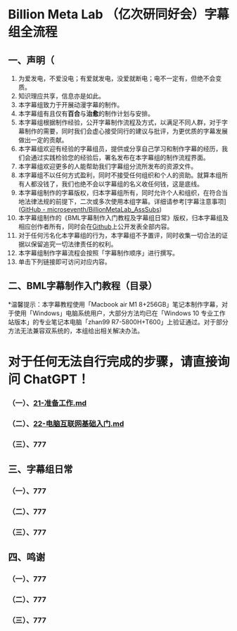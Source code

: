 # Billion Meta Lab （亿次研同好会）字幕组全流程

## 一、声明（

1. 为爱发电，不爱没电；有爱就发电，没爱就断电；电不一定有，但绝不会变质。
2. 知识理应共享，信息亦是如此。
3. 本字幕组致力于开展动漫字幕的制作。
4. 本字幕组有且仅有**百合**与**治愈**的制作计划与安排。
5. 本字幕组根据制作经验，公开字幕制作流程及方式，以满足不同人群，对于字幕制作的需要，同时我们会虚心接受同行的建议与批评，为更优质的字幕发展做出一定的贡献。
6. 本字幕组欢迎有经验的字幕组员，提供或分享自己学习和制作字幕的经历，我们会通过实践检验您的经验后，署名发布在本字幕组的制作流程界面。
7. 本字幕组欢迎更多的人能帮助我们字幕组分流所发布的资源文件。
8. 本字幕组不以任何方式盈利，同时不接受任何组织和个人的资助。就算本组所有人都没钱了，我们也绝不会以字幕组的名义收任何钱，这是底线。
9. 本字幕组制作的字幕版权，归本字幕组所有，同时允许个人和组织，在符合当地法律法规的前提下，二次或多次使用本组字幕。详细请参考[字幕注意事项]([GitHub - microseventh/BillionMetaLab_AssSubs](https://github.com/microseventh/BillionMetaLab_AssSubs#%E5%AD%97%E5%B9%95%E6%B3%A8%E6%84%8F%E4%BA%8B%E9%A1%B9))
10. 本字幕组制作的《BML字幕制作入门教程及字幕组日常》版权，归本字幕组及相应创作者所有，同时会在[Github](https://github.com/microseventh/BML_Full_Process)上公开发表全部内容。
11. 对于任何污名化本字幕组的行为，本字幕组不予置评，同时收集一切合法的证据以保留追究一切法律责任的权利。
12. 本字幕组制作字幕流程会按照「字幕制作顺序」进行撰写。
13. 单击下列链接即可访问对应内容。

## 二、BML字幕制作入门教程（目录）

*温馨提示：本字幕教程使用「Macbook air M1 8+256GB」笔记本制作字幕，对于使用「Windows」电脑系统用户，大部分方法均已在「Windows 10 专业工作站版本」的专业笔记本电脑「zhan99 R7-5800H+T600」上验证通过。对于部分方法无法兼容双系统的，本组给出相关解决办法。

# 对于任何无法自行完成的步骤，请直接询问 ChatGPT！

### （一）、[21-准备工作.md](21-准备工作.md)

### （二）、[22-电脑互联网基础入门.md](22-电脑互联网基础入门.md)

### （三）、777

## 三、字幕组日常

### （一）、777

### （二）、777

### （三）、777

## 四、鸣谢

### （一）、777

### （二）、777

### （三）、777
